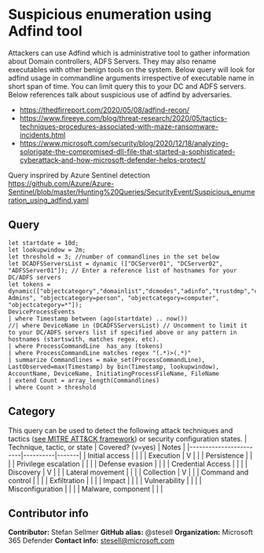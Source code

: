 #  Suspicious enumeration using Adfind tool
Attackers can use Adfind which is administrative tool to gather information about Domain controllers, ADFS Servers. They may also rename executables with other benign tools on the system.
Below query will look for adfind usage in commandline arguments irrespective of executable name in short span of time. You can limit query this to your DC and ADFS servers.
Below references talk about suspicious use of adfind by adversaries.
 - https://thedfirreport.com/2020/05/08/adfind-recon/
 - https://www.fireeye.com/blog/threat-research/2020/05/tactics-techniques-procedures-associated-with-maze-ransomware-incidents.html
 - https://www.microsoft.com/security/blog/2020/12/18/analyzing-solorigate-the-compromised-dll-file-that-started-a-sophisticated-cyberattack-and-how-microsoft-defender-helps-protect/

Query insprired by Azure Sentinel detection https://github.com/Azure/Azure-Sentinel/blob/master/Hunting%20Queries/SecurityEvent/Suspicious_enumeration_using_adfind.yaml
## Query
```
let startdate = 10d;
let lookupwindow = 2m;
let threshold = 3; //number of commandlines in the set below
let DCADFSServersList = dynamic (["DCServer01", "DCServer02", "ADFSServer01"]); // Enter a reference list of hostnames for your DC/ADFS servers
let tokens = dynamic(["objectcategory","domainlist","dcmodes","adinfo","trustdmp","computers_pwdnotreqd","Domain Admins", "objectcategory=person", "objectcategory=computer", "objectcategory=*"]);
DeviceProcessEvents
| where Timestamp between (ago(startdate) .. now())
//| where DeviceName in (DCADFSServersList) // Uncomment to limit it to your DC/ADFS servers list if specified above or any pattern in hostnames (startswith, matches regex, etc).
| where ProcessCommandLine  has_any (tokens)
| where ProcessCommandLine matches regex "(.*)>(.*)"
| summarize Commandlines = make_set(ProcessCommandLine), LastObserved=max(Timestamp) by bin(Timestamp, lookupwindow), AccountName, DeviceName, InitiatingProcessFileName, FileName
| extend Count = array_length(Commandlines)
| where Count > threshold
```
## Category
This query can be used to detect the following attack techniques and tactics ([see MITRE ATT&CK framework](https://attack.mitre.org/)) or security configuration states.
| Technique, tactic, or state | Covered? (v=yes) | Notes |
|------------------------|----------|-------|
| Initial access |  |  |
| Execution | V |  |
| Persistence |  |  | 
| Privilege escalation |  |  |
| Defense evasion | |  | 
| Credential Access |  |  | 
| Discovery | V |  | 
| Lateral movement |  |  | 
| Collection | V |  | 
| Command and control |  |  | 
| Exfiltration |  |  | 
| Impact |  |  |
| Vulnerability |  |  |
| Misconfiguration |  |  |
| Malware, component |  |  |

## Contributor info
**Contributor:** Stefan Sellmer
**GitHub alias:** @stesell
**Organization:** Microsoft 365 Defender
**Contact info:** stesell@microsoft.com